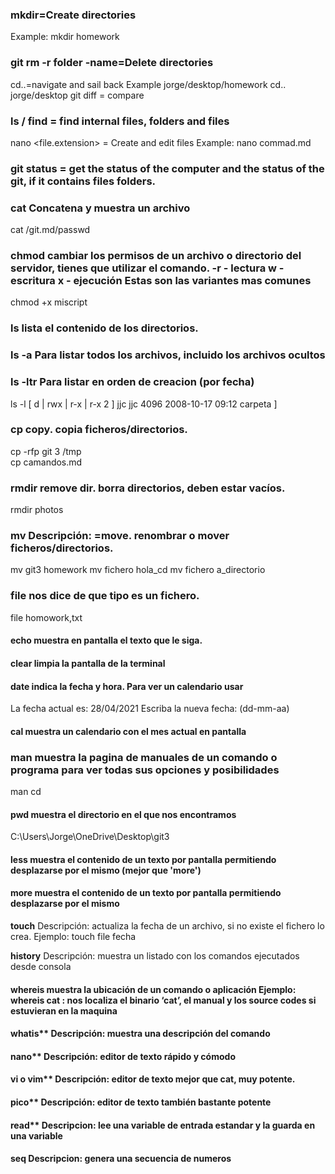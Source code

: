 ### mkdir=Create directories


Example: mkdir homework

### git rm -r folder -name=Delete directories

cd..=navigate and sail back
Example
jorge/desktop/homework
cd.. 
jorge/desktop
git diff = compare

### ls / find = find internal files, folders and files

nano <file.extension> = Create and edit files
Example: nano commad.md


### git status = get the status of the computer and the status of the git, if it contains files folders.


### cat Concatena y muestra un archivo
cat /git.md/passwd

### chmod cambiar los permisos de un archivo o directorio del servidor, tienes que utilizar el comando. -r - lectura w - escritura    x - ejecución Estas son las variantes mas comunes
  
chmod +x miscript  

### ls lista el  contenido de los  directorios.
### ls -a Para listar todos los archivos, incluido los archivos ocultos
### ls -ltr Para listar en orden de creacion (por fecha)
ls -l [ d | rwx | r-x | r-x 2 ] jjc jjc 4096 2008-10-17 09:12 carpeta ]

###  cp copy.     copia ficheros/directorios.
cp -rfp git 3 /tmp  
cp camandos.md
###  rmdir remove dir. borra  directorios, deben estar vacíos.
rmdir photos
### mv Descripción: =move. renombrar o mover ficheros/directorios.
  
mv git3 homework
mv fichero hola_cd
mv fichero a_directorio
### file nos dice de que tipo es un fichero.
file homowork,txt
#### echo  muestra en pantalla el texto que le siga.  

#### clear limpia la pantalla de la terminal  

#### date indica la fecha y hora. Para ver un calendario usar  
La fecha actual es: 28/04/2021
Escriba la nueva fecha: (dd-mm-aa)

#### cal muestra un calendario con el mes actual en pantalla

### man muestra la pagina de manuales de un comando o programa para ver todas sus opciones y posibilidades  

 
man cd
#### pwd muestra el directorio en el que nos encontramos  
C:\Users\Jorge\OneDrive\Desktop\git3

#### less muestra el contenido de un texto por pantalla permitiendo desplazarse por el mismo (mejor que 'more')  


#### more muestra el contenido de un texto por pantalla permitiendo desplazarse por el mismo

**touch**  Descripción: actualiza la fecha de un archivo, si no existe el fichero lo crea. Ejemplo: touch file fecha

**history**  Descripción: muestra un listado con los comandos ejecutados desde consola

#### whereis muestra la ubicación de un comando o aplicación Ejemplo: whereis cat : nos localiza el binario ‘cat’, el manual y los source codes si estuvieran en la maquina

#### whatis**  Descripción: muestra una descripción del comando

#### nano**  Descripción: editor de texto rápido y cómodo

#### vi o vim**  Descripción: editor de texto mejor que cat, muy potente.

#### pico**  Descripción: editor de texto también bastante potente

#### read**  Descripcion: lee una variable de entrada estandar y la guarda en una variable

#### seq Descripcion: genera una secuencia de numeros
